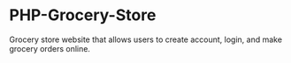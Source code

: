# PHP-Grocery-Store

Grocery store website that allows users to create account, login, and make grocery orders online.
